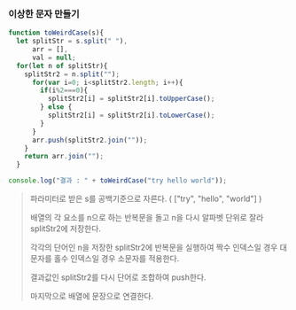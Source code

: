 ### 이상한 문자 만들기

```javascript
function toWeirdCase(s){
  let splitStr = s.split(" "),
      arr = [],
      val = null;
  for(let n of splitStr){
  	splitStr2 = n.split("");
	  for(var i=0; i<splitStr2.length; i++){
        if(i%2===0){
      	  splitStr2[i] = splitStr2[i].toUpperCase();
        } else {
      	  splitStr2[i] = splitStr2[i].toLowerCase();
        }
      }
      arr.push(splitStr2.join(""));
    }
    return arr.join("");
  }

console.log("결과 : " + toWeirdCase("try hello world"));
```

> 파라미터로 받은 s를 공백기준으로 자른다. ( ["try", "hello", "world"] )
>
> 배열의 각 요소를 n으로 하는 반복문을 돌고 n을 다시 알파벳 단위로 잘라 splitStr2에 저장한다.
>
> 각각의 단어인 n을 저장한 splitStr2에 반복문을 실행하여 짝수 인덱스일 경우 대문자를 홀수 인덱스일 경우 소문자를 적용한다.
>
> 결과값인 splitStr2를 다시 단어로 조합하여 push한다.
>
> 마지막으로 배열에 문장으로 연결한다.

